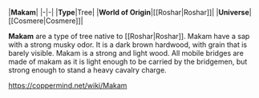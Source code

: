 |**Makam**|
|-|-|
|**Type**|Tree|
|**World of Origin**|[[Roshar\|Roshar]]|
|**Universe**|[[Cosmere\|Cosmere]]|

**Makam** are a type of tree native to [[Roshar\|Roshar]].
Makam have a sap with a strong musky odor. It is a dark brown hardwood, with grain that is barely visible. Makam is a strong and light wood. All mobile bridges are made of makam as it is light enough to be carried by the bridgemen, but strong enough to stand a heavy cavalry charge.



https://coppermind.net/wiki/Makam